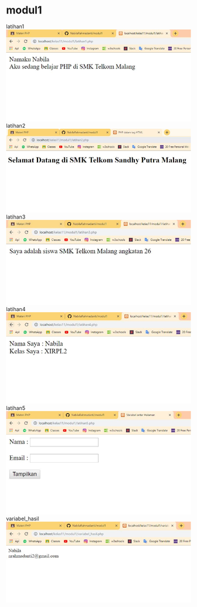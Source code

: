 # modul1
latihan1
![alt text](https://github.com/NabilaRahmadanti/modul1/blob/master/hasil%20modul1/latihan1.JPG)
latihan2
![alt text](https://github.com/NabilaRahmadanti/modul1/blob/master/hasil%20modul1/latihan2.JPG)
latihan3
![alt text](https://github.com/NabilaRahmadanti/modul1/blob/master/hasil%20modul1/latihan3.JPG)
latihan4
![alt text](https://github.com/NabilaRahmadanti/modul1/blob/master/hasil%20modul1/latihan4.JPG)
latihan5
![alt text](https://github.com/NabilaRahmadanti/modul1/blob/master/hasil%20modul1/latihan5.JPG)
variabel_hasil
![alt text](https://github.com/NabilaRahmadanti/modul1/blob/master/hasil%20modul1/variabel_hasil.JPG)
